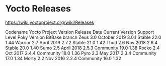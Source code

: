 Yocto Releases
==============

https://wiki.yoctoproject.org/wiki/Releases

Codename	Yocto Project Version	Release Date	Current Version	Support Level	Poky Version	BitBake branch
Zeus		3.0   October 2019				3.0.1	Stable	22.0	1.44
Warrior		2.7   April 2019				2.7.2	Stable	21.0	1.42
Thud		2.6   Nov 2018					2.6.4	Stable	20.0	1.40
Sumo		2.5   April 2018				2.5.3	Community	19.0	1.38
Rocko		2.4   Oct 2017					2.4.4	Community	18.0	1.36
Pyro		2.3   May 2017					2.3.4	Community	17.0	1.34
Morty		2.2   Nov 2016					2.2.4	Community	16.0	1.32
